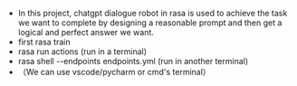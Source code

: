 - In this project, chatgpt dialogue robot in rasa is used to achieve the task we want to complete by designing a reasonable prompt and then get a logical and perfect answer we want.
- first rasa train
- rasa run actions (run in a terminal)
- rasa shell --endpoints endpoints.yml (run in another terminal)
- （We can use vscode/pycharm or cmd's terminal）

